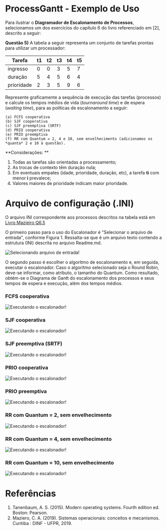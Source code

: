 # ProcessGantt - Exemplo de Uso

Para ilustrar o **Diagramador de Escalonamento de Processos**, selecionamos um dos exercícios do capítulo 6 do livro referenciado em [2], descrito a seguir:

**Questão 5)** A tabela a seguir representa um conjunto de tarefas prontas para utilizar um processador:

|Tarefa     | t1 | t2 | t3 | t4 | t5 |
|-----------|----|----|----|----|----|
|ingresso   | 0  | 0  | 3  | 5  | 7  |
|duração    | 5  | 4  | 5  | 6  | 4  |
|prioridade | 2  | 3  | 5  | 9  | 6  |

Represente graficamente a sequência de execução das tarefas (processos) e calcule os tempos médios de vida (*tournaround time*) e de espera (*waiting time*), para as políticas de escalonamento a seguir:

    (a) FCFS cooperativa
    (b) SJF cooperativa
    (c) SJF preemptiva (SRTF)
    (d) PRIO cooperativa
    (e) PRIO preemptiva
    (f) RR com Quantum = 2, 4 e 10, sem envelhecimento (adicionamos os *quanta* 2 e 10 à questão).

**Considerações: **
1. Todas as tarefas são orientadas a processamento; 
2. As trocas de contexto têm duração nula; 
3. Em eventuais empates (idade, prioridade, duração, etc), a tarefa **ti** com menor **i** prevalece; 
4. Valores maiores de prioridade indicam maior prioridade.


# Arquivo de configuração (.INI)

O arquivo INI correspondente aos processos descritos na tabela está em [Livro Mazieiro Q6.5](https://github.com/EdeysonGomes/ProcessGantt/blob/master/Examples/Exemplo04_(Livro_Mazieiro_Q6.5).txt)

O primeiro passo para o uso do Escalonador é "Selecionar o arquivo de entrada", conforme Figura 1. Ressalta-se que é um arquivo texto contendo a estrutura (INI) descrita no arquivo Readme.md.

![Selecionando arquivo de entrada!](https://github.com/EdeysonGomes/ProcessGantt/blob/master/img/Tela_Escalonador_01.png "Figura 1")

O segundo passo é escolher o algoritmo de escalonamento e, em seguida, executar o escalonador. Caso o algoritmo selecionado seja o Round Robin, deve-se informar, como atributo, o tamanho do Quantum. Como resultado, obtém-se o Diagrama de Gantt do escalonamento dos processos e seus tempos de espera e execução, além dos tempos médios.

### FCFS cooperativa 
![Executando o escalonador!](https://github.com/EdeysonGomes/ProcessGantt/blob/master/img/Q6.5_FCFS.jpg "FCFS")

### SJF cooperativa
![Executando o escalonador!](https://github.com/EdeysonGomes/ProcessGantt/blob/master/img/Q6.5_SJF.jpg "SJF")

### SJF preemptiva (SRTF)
![Executando o escalonador!](https://github.com/EdeysonGomes/ProcessGantt/blob/master/img/Q6.5_SRTF.jpg "SRTF")

### PRIO cooperativa
![Executando o escalonador!](https://github.com/EdeysonGomes/ProcessGantt/blob/master/img/Q6.5_PrioC.jpg "PRIO C")

### PRIO preemptiva
![Executando o escalonador!](https://github.com/EdeysonGomes/ProcessGantt/blob/master/img/Q6.5_PrioP.jpg "PRIO P")

### RR com Quantum = 2, sem envelhecimento
![Executando o escalonador!](https://github.com/EdeysonGomes/ProcessGantt/blob/master/img/Q6.5_RR_Q2.jpg "Round Robin Quantum = 2")

### RR com Quantum = 4, sem envelhecimento
![Executando o escalonador!](https://github.com/EdeysonGomes/ProcessGantt/blob/master/img/Q6.5_RR_Q4.jpg "Round Robin Quantum = 4")

### RR com Quantum = 10, sem envelhecimento
![Executando o escalonador!](https://github.com/EdeysonGomes/ProcessGantt/blob/master/img/Q6.5_RR_Q10.jpg "Round Robin Quantum = 10")

# Referências

1. Tanenbaum, A. S. (2015). Modern operating systems. Fourth edition ed. Boston: Pearson.
2. Maziero, C. A. (2019). Sistemas operacionais: conceitos e mecanismos. Curitiba : DINF - UFPR, 2019.

